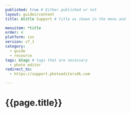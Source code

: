 ```yaml
---
published: true # Either published or not
layout: guides/content
title: &title Support # title as shown in the menu and

menuitem: *title
order: 4
platform: ios
version: v7_1
category:
  - guide
  - resource
tags: &tags # tags that are necessary
  - photo editor
redirect_to:
  - https://support.photoeditorsdk.com

---
```


# {{page.title}}
